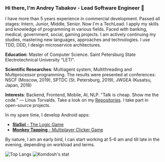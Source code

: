 ### Hi there, I'm Andrey Tabakov - Lead Software Engineer 👋
I have more than 5 years experience in commercial development. Passed all stages: Intern, Junior, Middle, Senior. Now I'm a TechLead. 
I apply my skills and knowledge of programming in various fields. Faced with banking, medical, government, social, gaming projects. I am actively continuing my studies, mastering new languages, approaches and technologies. I use TDD, DDD, I design microservice architectures.

**Education**: Master of Computer Science. Saint Petersburg State Electrotechnical University "LETI".

**Scientific Researches**: Multiagent system, Multithreading and Multiprocessor programming. The results were presented at conferences: NSCF (Moscow, 2019), SPTDC (St. Petersburg, 2019), JWGEA (Kusatsu, Japan, 2018)

**Interests**: Backend, Frontend, Mobile, AI, NLP. "Talk is cheap. Show me the code." ― Linus Torvalds. Take a look on my [Repositories](https://github.com/Komdosh?tab=repositories). I take part in open-source projects.

In my spare time, I develop Android apps:

- [**SlaSol** - The Logic Game](https://play.google.com/store/apps/details?id=com.komdosh.slasol)
- [**Monkey Tapping** - Multiplayer Clicker Game](https://play.google.com/store/apps/details?id=com.komdosh.slasol)

By nature, I am an early bird, I can start working at 5-6 am and till late in the evening, depending on workload and terms.


![Top Langs](https://github-readme-stats.vercel.app/api/top-langs/?username=komdosh&langs_count=8&layout=compact&count_private=true&exclude_repo=Komdosh.github.io)
![Komdosh's stat](https://github-readme-stats.vercel.app/api?username=Komdosh&show_icons=true&count_private=true&custom_title=Github%20Stats)

<!--
**Komdosh/Komdosh** is a ✨ _special_ ✨ repository because its `README.md` (this file) appears on your GitHub profile.

Here are some ideas to get you started:

- 🔭 I’m currently working on ...
- 🌱 I’m currently learning ...
- 👯 I’m looking to collaborate on ...
- 🤔 I’m looking for help with ...
- 💬 Ask me about ...
- 📫 How to reach me: ...
- 😄 Pronouns: ...
- ⚡ Fun fact: ...
-->
